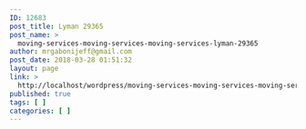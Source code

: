 ```yaml
---
ID: 12683
post_title: Lyman 29365
post_name: >
  moving-services-moving-services-moving-services-lyman-29365
author: mrgabonijeff@gmail.com
post_date: 2018-03-28 01:51:32
layout: page
link: >
  http://localhost/wordpress/moving-services-moving-services-moving-services-lyman-29365/
published: true
tags: [ ]
categories: [ ]
---
```

